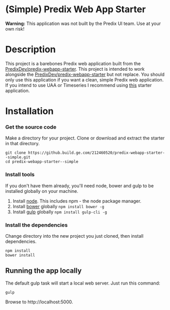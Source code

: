 # (Simple) Predix Web App Starter

**Warning:** This application was not built by the Predix UI team. Use at your own risk!

# Description
This project is a barebones Predix web application built from the [PredixDev/predix-webapp-starter](https://github.com/PredixDev/predix-webapp-starter). This project is intended to work alongside the [PredixDev/predix-webapp-starter](https://github.com/PredixDev/predix-webapp-starter) but not replace. You should only use this application if you want a clean, simple Predix web application. If you intend to use UAA or Timeseries I recommend using [this](https://github.com/PredixDev/predix-webapp-starter) starter application.

# Installation
### Get the source code
Make a directory for your project.  Clone or download and extract the starter in that directory.
```
git clone https://github.build.ge.com/212460520/predix-webapp-starter--simple.git
cd predix-webapp-starter--simple
```

### Install tools
If you don't have them already, you'll need node, bower and gulp to be installed globally on your machine.  

1. Install [node](https://nodejs.org/en/download/).  This includes npm - the node package manager.  
2. Install [bower](https://bower.io/) globally `npm install bower -g`  
3. Install [gulp](http://gulpjs.com/) globally `npm install gulp-cli -g`  

### Install the dependencies
Change directory into the new project you just cloned, then install dependencies.
```
npm install
bower install
```
## Running the app locally
The default gulp task will start a local web server.  Just run this command:
```
gulp
```
Browse to http://localhost:5000.
